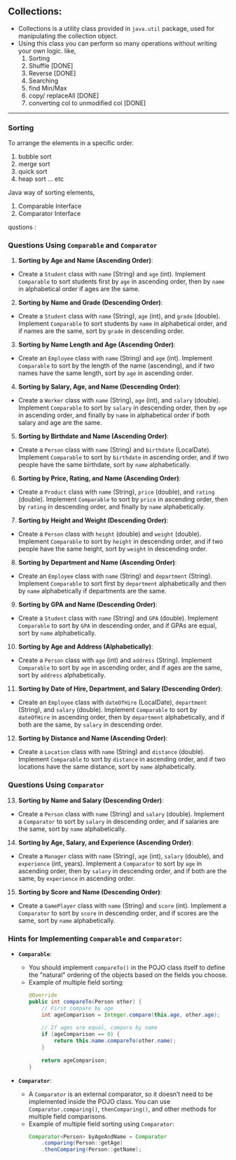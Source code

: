 ## Collections:
- Collections is a utility class provided in `java.util` package, used for manipulating the collection object.
- Using this class you can perform so many operations without writing your own logic. like,
  1. Sorting
  2. Shuffle [DONE]
  3. Reverse [DONE]
  4. Searching 
  5. find Min/Max
  6. copy/ replaceAll [DONE]
  7. converting col to unmodified col [DONE]

--- 
### Sorting 
To arrange the elements in a specific order.
1. bubble sort
2. merge sort
3. quick sort
4. heap sort ... etc

Java way of sorting elements, 
1. Comparable Interface
2. Comparator Interface

qustions :
### **Questions Using `Comparable` and `Comparator`**

1. **Sorting by Age and Name (Ascending Order)**:
  - Create a `Student` class with `name` (String) and `age` (int). Implement `Comparable` to sort students first by `age` in ascending order, then by `name` in alphabetical order if ages are the same.

2. **Sorting by Name and Grade (Descending Order)**:
  - Create a `Student` class with `name` (String), `age` (int), and `grade` (double). Implement `Comparable` to sort students by `name` in alphabetical order, and if names are the same, sort by `grade` in descending order.

3. **Sorting by Name Length and Age (Ascending Order)**:
  - Create an `Employee` class with `name` (String) and `age` (int). Implement `Comparable` to sort by the length of the name (ascending), and if two names have the same length, sort by `age` in ascending order.

4. **Sorting by Salary, Age, and Name (Descending Order)**:
  - Create a `Worker` class with `name` (String), `age` (int), and `salary` (double). Implement `Comparable` to sort by `salary` in descending order, then by `age` in ascending order, and finally by `name` in alphabetical order if both salary and age are the same.

5. **Sorting by Birthdate and Name (Ascending Order)**:
  - Create a `Person` class with `name` (String) and `birthdate` (LocalDate). Implement `Comparable` to sort by `birthdate` in ascending order, and if two people have the same birthdate, sort by `name` alphabetically.

6. **Sorting by Price, Rating, and Name (Ascending Order)**:
  - Create a `Product` class with `name` (String), `price` (double), and `rating` (double). Implement `Comparable` to sort by `price` in ascending order, then by `rating` in descending order, and finally by `name` alphabetically.

7. **Sorting by Height and Weight (Descending Order)**:
  - Create a `Person` class with `height` (double) and `weight` (double). Implement `Comparable` to sort by `height` in descending order, and if two people have the same height, sort by `weight` in descending order.

8. **Sorting by Department and Name (Ascending Order)**:
  - Create an `Employee` class with `name` (String) and `department` (String). Implement `Comparable` to sort first by `department` alphabetically and then by `name` alphabetically if departments are the same.

9. **Sorting by GPA and Name (Descending Order)**:
  - Create a `Student` class with `name` (String) and `GPA` (double). Implement `Comparable` to sort by `GPA` in descending order, and if GPAs are equal, sort by `name` alphabetically.

10. **Sorting by Age and Address (Alphabetically)**:
  - Create a `Person` class with `age` (int) and `address` (String). Implement `Comparable` to sort by `age` in ascending order, and if ages are the same, sort by `address` alphabetically.

11. **Sorting by Date of Hire, Department, and Salary (Descending Order)**:
  - Create an `Employee` class with `dateOfHire` (LocalDate), `department` (String), and `salary` (double). Implement `Comparable` to sort by `dateOfHire` in ascending order, then by `department` alphabetically, and if both are the same, by `salary` in descending order.

12. **Sorting by Distance and Name (Ascending Order)**:
  - Create a `Location` class with `name` (String) and `distance` (double). Implement `Comparable` to sort by `distance` in ascending order, and if two locations have the same distance, sort by `name` alphabetically.

### **Questions Using `Comparator`**

13. **Sorting by Name and Salary (Descending Order)**:
  - Create a `Person` class with `name` (String) and `salary` (double). Implement a `Comparator` to sort by `salary` in descending order, and if salaries are the same, sort by `name` alphabetically.

14. **Sorting by Age, Salary, and Experience (Ascending Order)**:
  - Create a `Manager` class with `name` (String), `age` (int), `salary` (double), and `experience` (int, years). Implement a `Comparator` to sort by `age` in ascending order, then by `salary` in descending order, and if both are the same, by `experience` in ascending order.

15. **Sorting by Score and Name (Descending Order)**:
  - Create a `GamePlayer` class with `name` (String) and `score` (int). Implement a `Comparator` to sort by `score` in descending order, and if scores are the same, sort by `name` alphabetically.

### **Hints for Implementing `Comparable` and `Comparator`:**

- **`Comparable`**:
  - You should implement `compareTo()` in the POJO class itself to define the "natural" ordering of the objects based on the fields you choose.
  - Example of multiple field sorting:
    ```java
    @Override
    public int compareTo(Person other) {
        // First compare by age
        int ageComparison = Integer.compare(this.age, other.age);
        
        // If ages are equal, compare by name
        if (ageComparison == 0) {
            return this.name.compareTo(other.name);
        }
        
        return ageComparison;
    }
    ```

- **`Comparator`**:
  - A `Comparator` is an external comparator, so it doesn’t need to be implemented inside the POJO class. You can use `Comparator.comparing()`, `thenComparing()`, and other methods for multiple field comparisons.
  - Example of multiple field sorting using `Comparator`:
    ```java
    Comparator<Person> byAgeAndName = Comparator
        .comparing(Person::getAge)
        .thenComparing(Person::getName);
    ```